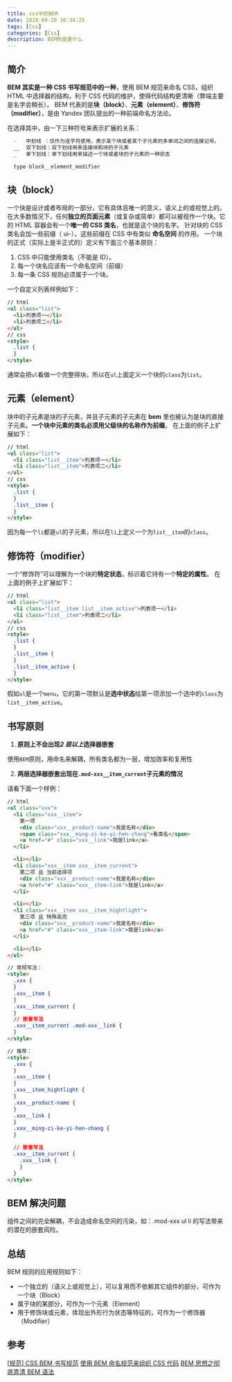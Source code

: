 ```yaml
---
title: css中的BEM
date: 2018-09-20 16:34:25
tags: [Css]
categories: [Css]
description: BEM到底是什么
---
```


## 简介

**BEM 其实是一种 CSS 书写规范中的一种**，使用 BEM 规范来命名 CSS，组织 HTML 中选择器的结构，利于 CSS 代码的维护，使得代码结构更清晰（弊端主要是名字会稍长）。
BEM 代表的是**块（block）**、**元素（element）**、**修饰符（modifier）**，是由 Yandex 团队提出的一种前端命名方法论。

在选择其中，由一下三种符号来表示扩展的关系：

```javascript
  -   中划线 ：仅作为连字符使用，表示某个块或者某个子元素的多单词之间的连接记号。
  __  双下划线：双下划线用来连接块和块的子元素
  _   单下划线：单下划线用来描述一个块或者块的子元素的一种状态

  type-block__element_modifier
```

## 块（block）

一个快是设计或者布局的一部分，它有具体且唯一的意义，语义上的或视觉上的。
在大多数情况下，任何**独立的页面元素**（或复杂或简单）都可以被视作一个块。它的 HTML 容器会有一个**唯一的 CSS 类名**，也就是这个块的名字。
针对块的 CSS 类名会加一些前缀（ ui-），这些前缀在 CSS 中有类似 **命名空间** 的作用。
一个块的正式（实际上是半正式的）定义有下面三个基本原则：

1. CSS 中只能使用类名（不能是 ID）。
2. 每一个块名应该有一个命名空间（前缀）
3. 每一条 CSS 规则必须属于一个块。

一个自定义列表样例如下：

```html
// html
<ul class="list">
  <li>列表项一</li>
  <li>列表项二</li>
</ul>
// css
<style>
  .list {
  }
</style>
```

通常会把`ul`看做一个完整得块，所以在`ul`上面定义一个块的`class`为`list`。

## 元素（element）

块中的子元素是块的子元素，并且子元素的子元素在 **bem** 里也被认为是块的直接子元素。**一个块中元素的类名必须用父级块的名称作为前缀**。
在上面的例子上扩展如下：

```html
// html
<ul class="list">
  <li class="list__item">列表项一</li>
  <li class="list__item">列表项二</li>
</ul>
// css
<style>
  .list {
  }
  .list__item {
  }
</style>
```

因为每一个`li`都是`ul`的子元素，所以在`li`上定义一个为`list__item`的`class`。

## 修饰符（modifier）

一个“修饰符”可以理解为一个块的**特定状态**，标识着它持有一个**特定的属性**。
在上面的例子上扩展如下：

```html
// html
<ul class="list">
  <li class="list__item list__item_active">列表项一</li>
  <li class="list__item">列表项二</li>
</ul>
// css
<style>
  .list {
  }
  .list__item {
  }
  .list__item_active {
  }
</style>
```

假如`ul`是一个`menu`，它的第一项默认是**选中状态**给第一项添加一个选中的`class`为`list__item_active`。

## 书写原则

1. **原则上不会出现*2 层以上*选择器嵌套**

使用`BEM`原则，用命名来解耦，所有类名都为一层，增加效率和复用性

2. **两层选择器嵌套出现在`.mod-xxx__item_current`子元素的情况**

请看下面一个样例：

```html
// html
<ul class="xxx">
  <li class="xxx__item">
    第一项
    <div class="xxx__product-name">我是名称</div>
    <span class="xxx__ming-zi-ke-yi-hen-chang">看类名</span>
    <a href="#" class="xxx__link">我是link</a>
  </li>

  <li></li>
  <li class="xxx__item xxx__item_current">
    第二项 且 当前选择项
    <div class="xxx__product-name">我是名称</div>
    <a href="#" class="xxx__item-link">我是link</a>
  </li>

  <li></li>
  <li class="xxx__item xxx__item_hightlight">
    第三项 且 特殊高亮
    <div class="xxx__product-name">我是名称</div>
    <a href="#" class="xxx__item-link">我是link</a>
  </li>

  <li></li>
</ul>

// 常规写法：
<style>
  .xxx {
  }
  .xxx__item {
  }
  .xxx__item_current {
  }
  // 嵌套写法
  .xxx__item_current .mod-xxx__link {
  }
</style>

// 推荐：
<style>
  .xxx {
  }
  .xxx__item {
  }
  .xxx__item_hightlight {
  }
  .xxx__product-name {
  }
  .xxx__link {
  }
  .xxx__ming-zi-ke-yi-hen-chang {
  }

  // 嵌套写法
  .xxx__item_current {
    .xxx__link {
    }
  }
</style>
```

## BEM 解决问题

组件之间的完全解耦，不会造成命名空间的污染，如：.mod-xxx ul li 的写法带来的潜在的嵌套风险。

## 总结

BEM 规则的应用规则如下：

- 一个独立的（语义上或视觉上），可以复用而不依赖其它组件的部分，可作为一个块（Block）
- 属于块的某部分，可作为一个元素（Element）
- 用于修饰块或元素，体现出外形行为状态等特征的，可作为一个修饰器（Modifier）

## 参考

[[规范] CSS BEM 书写规范](https://github.com/Tencent/tmt-workflow/wiki/%E2%92%9B-%5B%E8%A7%84%E8%8C%83%5D--CSS-BEM-%E4%B9%A6%E5%86%99%E8%A7%84%E8%8C%83)
[使用 BEM 命名规范来组织 CSS 代码](https://www.cnblogs.com/imwtr/p/8521031.html)
[BEM 思想之彻底弄清 BEM 语法](https://www.w3cplus.com/css/mindbemding-getting-your-head-round-bem-syntax.html)
